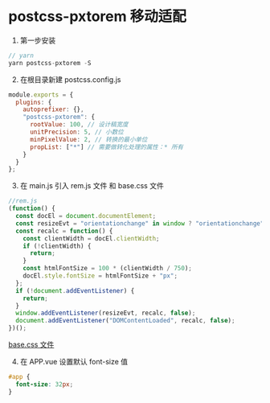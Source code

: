 # postcss-pxtorem 移动适配

1. 第一步安装

```js
// yarn
yarn postcss-pxtorem -S
```

2. 在根目录新建 postcss.config.js

```js
module.exports = {
  plugins: {
    autoprefixer: {},
    "postcss-pxtorem": {
      rootValue: 100, // 设计稿宽度
      unitPrecision: 5, // 小数位
      minPixelValue: 2, // 转换的最小单位
      propList: ["*"] // 需要做转化处理的属性：* 所有
    }
  }
};
```

3. 在 main.js 引入 rem.js 文件 和 base.css 文件

```js
//rem.js
(function() {
  const docEl = document.documentElement;
  const resizeEvt = "orientationchange" in window ? "orientationchange" : "resize";
  const recalc = function() {
    const clientWidth = docEl.clientWidth;
    if (!clientWidth) {
      return;
    }
    const htmlFontSize = 100 * (clientWidth / 750);
    docEl.style.fontSize = htmlFontSize + "px";
  };
  if (!document.addEventListener) {
    return;
  }
  window.addEventListener(resizeEvt, recalc, false);
  document.addEventListener("DOMContentLoaded", recalc, false);
})();
```

[base.css 文件](/weapon/css/base.html)

4. 在 APP.vue 设置默认 font-size 值

```css
#app {
  font-size: 32px;
}
```
